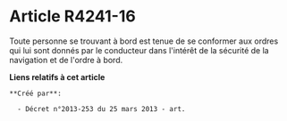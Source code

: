 # Article R4241-16

Toute personne se trouvant à bord est tenue de se conformer aux ordres qui lui sont donnés par le conducteur dans l'intérêt
de la sécurité de la navigation et de l'ordre à bord.

**Liens relatifs à cet article**

	**Créé par**:

	  - Décret n°2013-253 du 25 mars 2013 - art.
